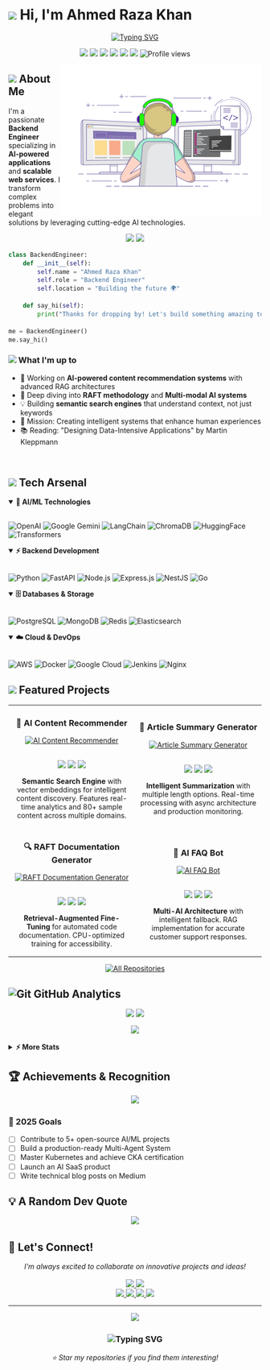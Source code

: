 # <img src="https://raw.githubusercontent.com/Tarikul-Islam-Anik/Animated-Fluent-Emojis/master/Emojis/Hand%20gestures/Waving%20Hand.gif" width="35px"> Hi, I'm Ahmed Raza Khan

<div align="center">
  
  [![Typing SVG](https://readme-typing-svg.herokuapp.com?font=Fira+Code&weight=600&size=25&pause=1000&color=2E9EF7&center=true&vCenter=true&random=false&width=600&lines=Backend+Engineer+%F0%9F%92%BB;AI%2FML+Enthusiast+%F0%9F%A4%96;Full-Stack+Developer+%F0%9F%9A%80;Problem+Solver+%F0%9F%A7%A9)](https://git.io/typing-svg)
  
  <p align="center">
    <a href="https://ahmdrz.com"><img src="https://img.shields.io/badge/-ahmdrz.com-000000?style=flat&logo=About.me&logoColor=white"/></a>
    <a href="https://ahmedrzakhan.github.io/"><img src="https://img.shields.io/badge/-Portfolio-FF7139?style=flat&logo=Firefox-Browser&logoColor=white"/></a>
    <a href="https://twitter.com/ahdrzkn"><img src="https://img.shields.io/badge/-@ahdrzkn-1DA1F2?style=flat&logo=Twitter&logoColor=white"/></a>
    <a href="https://www.leetcode.com/ahmedrza"><img src="https://img.shields.io/badge/-ahmedrza-FFA116?style=flat&logo=LeetCode&logoColor=black"/></a>
    <a href="mailto:khanahmed925@gmail.com"><img src="https://img.shields.io/badge/-khanahmed925@gmail.com-D14836?style=flat&logo=Gmail&logoColor=white"/></a>
    <a href="https://drive.google.com/drive/folders/1NBlu6s5Rns8gA2DU8eIx5fwytC0aK550"><img src="https://img.shields.io/badge/-Resume-4285F4?style=flat&logo=Google%20Drive&logoColor=white"/></a>
    <img src="https://komarev.com/ghpvc/?username=ahmedrzakhan&label=Profile%20views&color=0e75b6&style=flat" alt="Profile views" />
  </p>
  
</div>

<img align="right" alt="Coding" width="400" src="https://raw.githubusercontent.com/devSouvik/devSouvik/master/gif3.gif">

## <img src="https://media2.giphy.com/media/QssGEmpkyEOhBCb7e1/giphy.gif?cid=ecf05e47a0n3gi1bfqntqmob8g9aid1oyj2wr3ds3mg700bl&rid=giphy.gif" width="25px"> About Me

I'm a passionate **Backend Engineer** specializing in **AI-powered applications** and **scalable web services**. I transform complex problems into elegant solutions by leveraging cutting-edge AI technologies.

<p align="center">
  <a href="https://ahmdrz.com"><img src="https://img.shields.io/badge/🌐_ahmdrz.com-000000?style=for-the-badge&logoColor=white" /></a>
  <a href="https://ahmedrzakhan.github.io/"><img src="https://img.shields.io/badge/📁_Portfolio-FF7139?style=for-the-badge&logoColor=white" /></a>
</p>

```python
class BackendEngineer:
    def __init__(self):
        self.name = "Ahmed Raza Khan"
        self.role = "Backend Engineer"
        self.location = "Building the future 🌍"
        
    def say_hi(self):
        print("Thanks for dropping by! Let's build something amazing together 🚀")

me = BackendEngineer()
me.say_hi()
```

### <img src="https://media.giphy.com/media/WUlplcMpOCEmTGBtBW/giphy.gif" width="30"> What I'm up to

- 🔭 Working on **AI-powered content recommendation systems** with advanced RAG architectures
- 🌱 Deep diving into **RAFT methodology** and **Multi-modal AI systems**
- 💡 Building **semantic search engines** that understand context, not just keywords
- 🎯 Mission: Creating intelligent systems that enhance human experiences
- 📚 Reading: "Designing Data-Intensive Applications" by Martin Kleppmann

<br clear="right"/>

## <img src="https://media.giphy.com/media/j2pOGeGYKe2xCCKwfi/giphy.gif" width="40"> Tech Arsenal

<details open>
<summary><b>🤖 AI/ML Technologies</b></summary>
<br>

![OpenAI](https://img.shields.io/badge/OpenAI-412991?style=for-the-badge&logo=openai&logoColor=white)
![Google Gemini](https://img.shields.io/badge/Google_Gemini-8E75B2?style=for-the-badge&logo=google&logoColor=white)
![LangChain](https://img.shields.io/badge/LangChain-121212?style=for-the-badge&logo=chainlink&logoColor=white)
![ChromaDB](https://img.shields.io/badge/ChromaDB-FF6B6B?style=for-the-badge&logo=database&logoColor=white)
![HuggingFace](https://img.shields.io/badge/HuggingFace-FFD21E?style=for-the-badge&logo=huggingface&logoColor=black)
![Transformers](https://img.shields.io/badge/Transformers-FF6F00?style=for-the-badge&logo=tensorflow&logoColor=white)

</details>

<details open>
<summary><b>⚡ Backend Development</b></summary>
<br>

![Python](https://img.shields.io/badge/Python-3776AB?style=for-the-badge&logo=python&logoColor=white)
![FastAPI](https://img.shields.io/badge/FastAPI-009688?style=for-the-badge&logo=fastapi&logoColor=white)
![Node.js](https://img.shields.io/badge/Node.js-339933?style=for-the-badge&logo=nodedotjs&logoColor=white)
![Express.js](https://img.shields.io/badge/Express.js-000000?style=for-the-badge&logo=express&logoColor=white)
![NestJS](https://img.shields.io/badge/NestJS-E0234E?style=for-the-badge&logo=nestjs&logoColor=white)
![Go](https://img.shields.io/badge/Go-00ADD8?style=for-the-badge&logo=go&logoColor=white)

</details>

<details open>
<summary><b>🗄️ Databases & Storage</b></summary>
<br>

![PostgreSQL](https://img.shields.io/badge/PostgreSQL-316192?style=for-the-badge&logo=postgresql&logoColor=white)
![MongoDB](https://img.shields.io/badge/MongoDB-4EA94B?style=for-the-badge&logo=mongodb&logoColor=white)
![Redis](https://img.shields.io/badge/Redis-DC382D?style=for-the-badge&logo=redis&logoColor=white)
![Elasticsearch](https://img.shields.io/badge/Elasticsearch-005571?style=for-the-badge&logo=elasticsearch&logoColor=white)

</details>

<details open>
<summary><b>☁️ Cloud & DevOps</b></summary>
<br>

![AWS](https://img.shields.io/badge/AWS-232F3E?style=for-the-badge&logo=amazonaws&logoColor=white)
![Docker](https://img.shields.io/badge/Docker-2496ED?style=for-the-badge&logo=docker&logoColor=white)
![Google Cloud](https://img.shields.io/badge/Google_Cloud-4285F4?style=for-the-badge&logo=googlecloud&logoColor=white)
![Jenkins](https://img.shields.io/badge/Jenkins-D24939?style=for-the-badge&logo=jenkins&logoColor=white)
![Nginx](https://img.shields.io/badge/Nginx-009639?style=for-the-badge&logo=nginx&logoColor=white)

</details>

## <img src="https://media.giphy.com/media/iY8CRBdQXODJSCERIr/giphy.gif" width="35"> Featured Projects

<table>
  <tr>
    <td width="50%">
      <h3 align="center">🤖 AI Content Recommender</h3>
      <div align="center">
        <a href="https://github.com/ahmedrzakhan/ai-content-recommender" target="_blank">
          <img src="https://github-readme-stats.vercel.app/api/pin/?username=ahmedrzakhan&repo=ai-content-recommender&theme=tokyonight&hide_border=true" alt="AI Content Recommender"/>
        </a>
        <br><br>
        <p>
          <img src="https://img.shields.io/badge/FastAPI-009688?style=flat&logo=fastapi&logoColor=white" />
          <img src="https://img.shields.io/badge/ChromaDB-FF6B6B?style=flat&logo=database&logoColor=white" />
          <img src="https://img.shields.io/badge/LangChain-121212?style=flat&logo=chainlink&logoColor=white" />
        </p>
        <p><strong>Semantic Search Engine</strong> with vector embeddings for intelligent content discovery. Features real-time analytics and 80+ sample content across multiple domains.</p>
      </div>
    </td>
    <td width="50%">
      <h3 align="center">📄 Article Summary Generator</h3>
      <div align="center">
        <a href="https://github.com/ahmedrzakhan/article-summary-generator" target="_blank">
          <img src="https://github-readme-stats.vercel.app/api/pin/?username=ahmedrzakhan&repo=article-summary-generator&theme=tokyonight&hide_border=true" alt="Article Summary Generator"/>
        </a>
        <br><br>
        <p>
          <img src="https://img.shields.io/badge/Google_Gemini-8E75B2?style=flat&logo=google&logoColor=white" />
          <img src="https://img.shields.io/badge/Streamlit-FF4B4B?style=flat&logo=streamlit&logoColor=white" />
          <img src="https://img.shields.io/badge/LangSmith-121212?style=flat&logo=chainlink&logoColor=white" />
        </p>
        <p><strong>Intelligent Summarization</strong> with multiple length options. Real-time processing with async architecture and production monitoring.</p>
      </div>
    </td>
  </tr>
  <tr>
    <td width="50%">
      <h3 align="center">🔍 RAFT Documentation Generator</h3>
      <div align="center">
        <a href="https://github.com/ahmedrzakhan/raft-code-documentation" target="_blank">
          <img src="https://github-readme-stats.vercel.app/api/pin/?username=ahmedrzakhan&repo=raft-code-documentation&theme=tokyonight&hide_border=true" alt="RAFT Documentation Generator"/>
        </a>
        <br><br>
        <p>
          <img src="https://img.shields.io/badge/T5--small-FF6F00?style=flat&logo=tensorflow&logoColor=white" />
          <img src="https://img.shields.io/badge/CodeBERT-FFD21E?style=flat&logo=huggingface&logoColor=black" />
          <img src="https://img.shields.io/badge/HuggingFace-FFD21E?style=flat&logo=huggingface&logoColor=black" />
        </p>
        <p><strong>Retrieval-Augmented Fine-Tuning</strong> for automated code documentation. CPU-optimized training for accessibility.</p>
      </div>
    </td>
    <td width="50%">
      <h3 align="center">💬 AI FAQ Bot</h3>
      <div align="center">
        <a href="https://github.com/ahmedrzakhan/ai-faq-bot" target="_blank">
          <img src="https://github-readme-stats.vercel.app/api/pin/?username=ahmedrzakhan&repo=ai-faq-bot&theme=tokyonight&hide_border=true" alt="AI FAQ Bot"/>
        </a>
        <br><br>
        <p>
          <img src="https://img.shields.io/badge/OpenAI-412991?style=flat&logo=openai&logoColor=white" />
          <img src="https://img.shields.io/badge/ChromaDB-FF6B6B?style=flat&logo=database&logoColor=white" />
          <img src="https://img.shields.io/badge/Docker-2496ED?style=flat&logo=docker&logoColor=white" />
        </p>
        <p><strong>Multi-AI Architecture</strong> with intelligent fallback. RAG implementation for accurate customer support responses.</p>
      </div>
    </td>
  </tr>
</table>

<p align="center">
  <a href="https://github.com/ahmedrzakhan?tab=repositories" target="_blank">
    <img alt="All Repositories" title="All Repositories" src="https://custom-icon-badges.demolab.com/badge/-All%20Repos-2962FF?style=for-the-badge&logoColor=white&logo=repo"/>
  </a>
</p>

## <img src="https://media.giphy.com/media/W5eoZHPpUx9sapR0eu/giphy.gif" width="30px" alt="Git"/> GitHub Analytics

<p align="center">
  <img width="49%" src="https://github-readme-stats.vercel.app/api?username=ahmedrzakhan&show_icons=true&theme=tokyonight&hide_border=true&count_private=true" />
  <img width="49%" src="https://github-readme-streak-stats.herokuapp.com/?user=ahmedrzakhan&theme=tokyonight&hide_border=true" />
</p>

<p align="center">
  <img src="https://github-readme-activity-graph.vercel.app/graph?username=ahmedrzakhan&theme=tokyo-night&hide_border=true&area=true" width="98%" />
</p>

<details>
<summary><b>⚡ More Stats</b></summary>
<br>
<p align="center">
  <img width="49%" src="https://github-readme-stats.vercel.app/api/top-langs/?username=ahmedrzakhan&layout=compact&theme=tokyonight&hide_border=true&langs_count=8" />
  <img width="49%" src="https://github-contributor-stats.vercel.app/api?username=ahmedrzakhan&limit=5&theme=tokyonight&combine_all_yearly_contributions=true&hide_border=true" />
</p>
</details>

## 🏆 Achievements & Recognition

<p align="center">
  <img src="https://github-profile-trophy.vercel.app/?username=ahmedrzakhan&theme=tokyonight&no-frame=true&no-bg=false&margin-w=4&column=7" width="100%" />
</p>

### 🎯 2025 Goals
- [ ] Contribute to 5+ open-source AI/ML projects
- [ ] Build a production-ready Multi-Agent System
- [ ] Master Kubernetes and achieve CKA certification
- [ ] Launch an AI SaaS product
- [ ] Write technical blog posts on Medium

## 💡 A Random Dev Quote

<p align="center">
  <img src="https://quotes-github-readme.vercel.app/api?type=horizontal&theme=tokyonight" />
</p>

## 🤝 Let's Connect!

<p align="center">
  <i>I'm always excited to collaborate on innovative projects and ideas!</i>
  <br><br>
  <a href="https://ahmdrz.com">
    <img src="https://img.shields.io/badge/🌐_ahmdrz.com-000000?style=for-the-badge&logoColor=white" />
  </a>
  <a href="https://ahmedrzakhan.github.io/">
    <img src="https://img.shields.io/badge/📁_Portfolio-FF7139?style=for-the-badge&logoColor=white" />
  </a>
  <br>
  <a href="https://twitter.com/ahdrzkn">
    <img src="https://img.shields.io/badge/Twitter-1DA1F2?style=for-the-badge&logo=twitter&logoColor=white" />
  </a>
  <a href="https://www.leetcode.com/ahmedrza">
    <img src="https://img.shields.io/badge/LeetCode-FFA116?style=for-the-badge&logo=leetcode&logoColor=black" />
  </a>
  <a href="mailto:khanahmed925@gmail.com">
    <img src="https://img.shields.io/badge/Email-D14836?style=for-the-badge&logo=gmail&logoColor=white" />
  </a>
  <a href="https://drive.google.com/drive/folders/1NBlu6s5Rns8gA2DU8eIx5fwytC0aK550">
    <img src="https://img.shields.io/badge/Resume-4285F4?style=for-the-badge&logo=googledrive&logoColor=white" />
  </a>
</p>

---

<p align="center">
  <img src="https://capsule-render.vercel.app/api?type=waving&color=gradient&height=60&section=footer&width=100%" />
</p>

<h3 align="center">
  <img src="https://readme-typing-svg.herokuapp.com?font=Fira+Code&pause=1000&color=2E9EF7&center=true&vCenter=true&width=435&lines=Thanks+for+visiting!+%F0%9F%91%8B;Let's+build+the+future+together!+%F0%9F%9A%80" alt="Typing SVG" />
</h3>

<p align="center">
  <i>⭐ Star my repositories if you find them interesting!</i>
</p>
